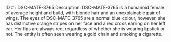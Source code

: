 ID # : DSC-MATE-3765
Description: DSC-MATE-3765 is a humanoid female of average height and build, with blonde hair and an unexplainable pair of wings. The eyes of DSC-MATE-3765 are a normal blue colour, however, she has distinctive orange stripes on her face and a red cross earring on her left ear. Her lips are always red, regardless of whether she is wearing lipstick or not. The entity is often seen wearing a gold chain and smoking a cigarette.